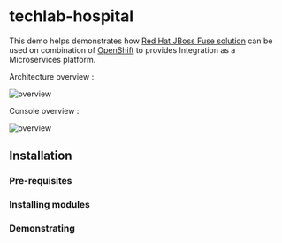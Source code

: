 # techlab-hospital

This demo helps demonstrates how [Red Hat JBoss Fuse solution](https://developers.redhat.com/products/fuse/overview/) can be used on combination of [OpenShift](https://www.openshift.org) to provides Integration as a Microservices platform.

Architecture overview :

![overview](https://raw.githubusercontent.com/lbroudoux/techlab-hospital/master/architecture.png)  

Console overview :

![overview](https://raw.githubusercontent.com/lbroudoux/techlab-hospital/master/console-screenshot.png)  

## Installation

### Pre-requisites

### Installing modules

### Demonstrating
